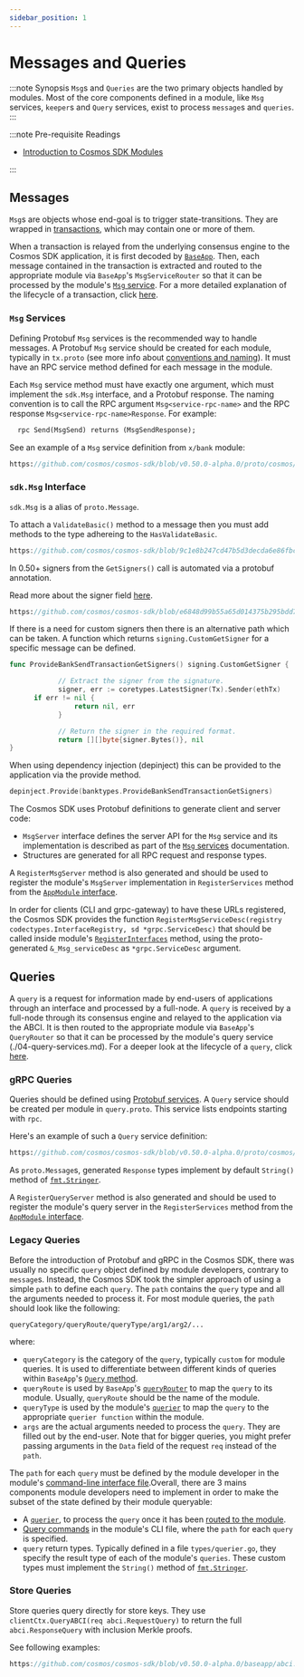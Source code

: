 ```yaml
---
sidebar_position: 1
---
```


# Messages and Queries

:::note Synopsis
`Msg`s and `Queries` are the two primary objects handled by modules. Most of the core components defined in a module, like `Msg` services, `keeper`s and `Query` services, exist to process `message`s and `queries`.
:::

:::note Pre-requisite Readings

* [Introduction to Cosmos SDK Modules](./00-intro.md)

:::

## Messages

`Msg`s are objects whose end-goal is to trigger state-transitions. They are wrapped in [transactions](../../develop/advanced/01-transactions.md), which may contain one or more of them.

When a transaction is relayed from the underlying consensus engine to the Cosmos SDK application, it is first decoded by [`BaseApp`](../../develop/advanced/00-baseapp.md). Then, each message contained in the transaction is extracted and routed to the appropriate module via `BaseApp`'s `MsgServiceRouter` so that it can be processed by the module's [`Msg` service](./03-msg-services.md). For a more detailed explanation of the lifecycle of a transaction, click [here](../../develop/beginner/01-tx-lifecycle.md).

### `Msg` Services

Defining Protobuf `Msg` services is the recommended way to handle messages. A Protobuf `Msg` service should be created for each module, typically in `tx.proto` (see more info about [conventions and naming](../../develop/advanced/05-encoding.md#faq)). It must have an RPC service method defined for each message in the module.


Each `Msg` service method must have exactly one argument, which must implement the `sdk.Msg` interface, and a Protobuf response. The naming convention is to call the RPC argument `Msg<service-rpc-name>` and the RPC response `Msg<service-rpc-name>Response`. For example:

```protobuf
  rpc Send(MsgSend) returns (MsgSendResponse);
```

See an example of a `Msg` service definition from `x/bank` module:

```protobuf reference
https://github.com/cosmos/cosmos-sdk/blob/v0.50.0-alpha.0/proto/cosmos/bank/v1beta1/tx.proto#L13-L36
```

### `sdk.Msg` Interface

`sdk.Msg` is a alias of `proto.Message`. 

To attach a `ValidateBasic()` method to a message then you must add methods to the type adhereing to the `HasValidateBasic`.

```go reference
https://github.com/cosmos/cosmos-sdk/blob/9c1e8b247cd47b5d3decda6e86fbc3bc996ee5d7/types/tx_msg.go#L84-L88
```

In 0.50+ signers from the `GetSigners()` call is automated via a protobuf annotation. 

Read more about the signer field [here](./05-protobuf-annotations.md).

```protobuf reference 
https://github.com/cosmos/cosmos-sdk/blob/e6848d99b55a65d014375b295bdd7f9641aac95e/proto/cosmos/bank/v1beta1/tx.proto#L40
```

If there is a need for custom signers then there is an alternative path which can be taken. A function which returns `signing.CustomGetSigner` for a specific message can be defined. 

```go
func ProvideBankSendTransactionGetSigners() signing.CustomGetSigner {

			// Extract the signer from the signature.
			signer, err := coretypes.LatestSigner(Tx).Sender(ethTx)
      if err != nil {
				return nil, err
			}

			// Return the signer in the required format.
			return [][]byte{signer.Bytes()}, nil
}
```

When using dependency injection (depinject) this can be provided to the application via the provide method.

```go
depinject.Provide(banktypes.ProvideBankSendTransactionGetSigners)
```

The Cosmos SDK uses Protobuf definitions to generate client and server code:

* `MsgServer` interface defines the server API for the `Msg` service and its implementation is described as part of the [`Msg` services](./03-msg-services.md) documentation.
* Structures are generated for all RPC request and response types.

A `RegisterMsgServer` method is also generated and should be used to register the module's `MsgServer` implementation in `RegisterServices` method from the [`AppModule` interface](./01-module-manager.md#appmodule).

In order for clients (CLI and grpc-gateway) to have these URLs registered, the Cosmos SDK provides the function `RegisterMsgServiceDesc(registry codectypes.InterfaceRegistry, sd *grpc.ServiceDesc)` that should be called inside module's [`RegisterInterfaces`](01-module-manager.md#appmodulebasic) method, using the proto-generated `&_Msg_serviceDesc` as `*grpc.ServiceDesc` argument.


## Queries

A `query` is a request for information made by end-users of applications through an interface and processed by a full-node. A `query` is received by a full-node through its consensus engine and relayed to the application via the ABCI. It is then routed to the appropriate module via `BaseApp`'s `QueryRouter` so that it can be processed by the module's query service (./04-query-services.md). For a deeper look at the lifecycle of a `query`, click [here](../../develop/beginner/02-query-lifecycle.md).

### gRPC Queries

Queries should be defined using [Protobuf services](https://developers.google.com/protocol-buffers/docs/proto#services). A `Query` service should be created per module in `query.proto`. This service lists endpoints starting with `rpc`.

Here's an example of such a `Query` service definition:

```protobuf reference
https://github.com/cosmos/cosmos-sdk/blob/v0.50.0-alpha.0/proto/cosmos/auth/v1beta1/query.proto#L14-L89
```

As `proto.Message`s, generated `Response` types implement by default `String()` method of [`fmt.Stringer`](https://pkg.go.dev/fmt#Stringer).

A `RegisterQueryServer` method is also generated and should be used to register the module's query server in the `RegisterServices` method from the [`AppModule` interface](./01-module-manager.md#appmodule).

### Legacy Queries

Before the introduction of Protobuf and gRPC in the Cosmos SDK, there was usually no specific `query` object defined by module developers, contrary to `message`s. Instead, the Cosmos SDK took the simpler approach of using a simple `path` to define each `query`. The `path` contains the `query` type and all the arguments needed to process it. For most module queries, the `path` should look like the following:

```text
queryCategory/queryRoute/queryType/arg1/arg2/...
```

where:

* `queryCategory` is the category of the `query`, typically `custom` for module queries. It is used to differentiate between different kinds of queries within `BaseApp`'s [`Query` method](../../develop/advanced/00-baseapp.md#query).
* `queryRoute` is used by `BaseApp`'s [`queryRouter`](../../develop/advanced/00-baseapp.md#query-routing) to map the `query` to its module. Usually, `queryRoute` should be the name of the module.
* `queryType` is used by the module's [`querier`](./04-query-services.md#legacy-queriers) to map the `query` to the appropriate `querier function` within the module.
* `args` are the actual arguments needed to process the `query`. They are filled out by the end-user. Note that for bigger queries, you might prefer passing arguments in the `Data` field of the request `req` instead of the `path`.

The `path` for each `query` must be defined by the module developer in the module's [command-line interface file](./09-module-interfaces.md#query-commands).Overall, there are 3 mains components module developers need to implement in order to make the subset of the state defined by their module queryable:

* A [`querier`](./04-query-services.md#legacy-queriers), to process the `query` once it has been [routed to the module](../../develop/advanced/00-baseapp.md#query-routing).
* [Query commands](./09-module-interfaces.md#query-commands) in the module's CLI file, where the `path` for each `query` is specified.
* `query` return types. Typically defined in a file `types/querier.go`, they specify the result type of each of the module's `queries`. These custom types must implement the `String()` method of [`fmt.Stringer`](https://pkg.go.dev/fmt#Stringer).

### Store Queries

Store queries query directly for store keys. They use `clientCtx.QueryABCI(req abci.RequestQuery)` to return the full `abci.ResponseQuery` with inclusion Merkle proofs.

See following examples:

```go reference
https://github.com/cosmos/cosmos-sdk/blob/v0.50.0-alpha.0/baseapp/abci.go#L864-L894
```
